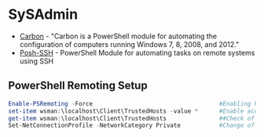 # SySAdmin

- [Carbon](http://get-carbon.org/) - "Carbon is a PowerShell module for automating the configuration of computers running Windows 7, 8, 2008, and 2012."
- [Posh-SSH](https://github.com/darkoperator/Posh-SSH) - PowerShell Module for automating tasks on remote systems using SSH 

## PowerShell Remoting Setup
````powershell
Enable-PSRemoting -Force                                    #Enabling PSRemoting
set-item wsman:\localhost\Client\TrustedHosts -value *      #Enable access from all IPs (not ideal in a work environment)
get-item wsman:\localhost\Client\TrustedHosts               ##Check of TrustedHosts
Set-NetConnectionProfile -NetworkCategory Private           #Change of network profile
````
